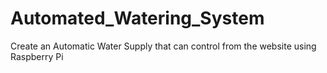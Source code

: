 # Automated_Watering_System
Create an Automatic Water Supply that can control from the website using Raspberry Pi
